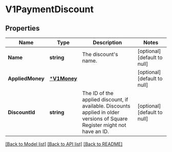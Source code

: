 # V1PaymentDiscount

## Properties
Name | Type | Description | Notes
------------ | ------------- | ------------- | -------------
**Name** | **string** | The discount&#x27;s name. | [optional] [default to null]
**AppliedMoney** | [***V1Money**](V1Money.md) |  | [optional] [default to null]
**DiscountId** | **string** | The ID of the applied discount, if available. Discounts applied in older versions of Square Register might not have an ID. | [optional] [default to null]

[[Back to Model list]](../README.md#documentation-for-models) [[Back to API list]](../README.md#documentation-for-api-endpoints) [[Back to README]](../README.md)

